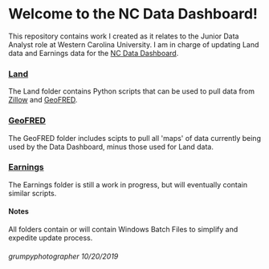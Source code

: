 # Welcome to the NC Data Dashboard!
This repository contains work I created as it relates to the Junior Data Analyst role at Western Carolina University.  I am in charge of updating Land data and Earnings data for the [NC Data Dashboard](https://www.wcu.edu/engage/regional-development/data-dashboard.aspx).  

### [Land](https://github.com/grumpyphotographer/NCDataDashboard/tree/master/DataDashboard/Land)
The Land folder contains Python scripts that can be used to pull data from [Zillow](https://www.zillow.com/research/data/) and [GeoFRED](https://geofred.stlouisfed.org/map/).

### [GeoFRED](https://github.com/grumpyphotographer/NCDataDashboard/tree/master/DataDashboard/GeoFRED)
The GeoFRED folder includes scipts to pull all 'maps' of data currently being used by the Data Dashboard, minus those used for Land data.

### [Earnings](https://github.com/grumpyphotographer/NCDataDashboard/tree/master/DataDashboard/Earnings)
The Earnings folder is still a work in progress, but will eventually contain similar scripts.

#### Notes
All folders contain or will contain Windows Batch Files to simplify and expedite update process.

###### grumpyphotographer 10/20/2019
